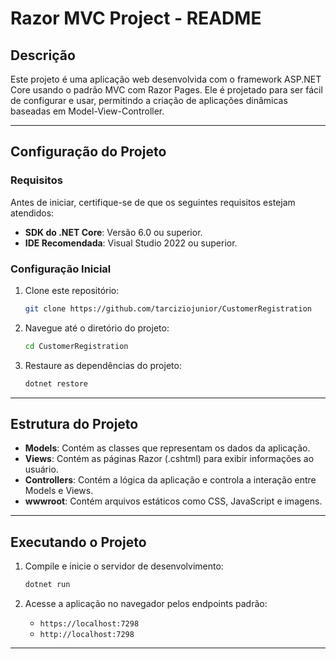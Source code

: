 # Razor MVC Project - README

## Descrição

Este projeto é uma aplicação web desenvolvida com o framework ASP.NET Core usando o padrão MVC com Razor Pages. Ele é projetado para ser fácil de configurar e usar, permitindo a criação de aplicações dinâmicas baseadas em Model-View-Controller.

---

## Configuração do Projeto

### Requisitos

Antes de iniciar, certifique-se de que os seguintes requisitos estejam atendidos:

- **SDK do .NET Core**: Versão 6.0 ou superior.
- **IDE Recomendada**: Visual Studio 2022 ou superior.

### Configuração Inicial

1. Clone este repositório:

   ```bash
   git clone https://github.com/tarciziojunior/CustomerRegistration
   ```

2. Navegue até o diretório do projeto:

   ```bash
   cd CustomerRegistration
   ```

3. Restaure as dependências do projeto:

   ```bash
   dotnet restore
   ```


---

## Estrutura do Projeto

- **Models**: Contém as classes que representam os dados da aplicação.
- **Views**: Contém as páginas Razor (.cshtml) para exibir informações ao usuário.
- **Controllers**: Contém a lógica da aplicação e controla a interação entre Models e Views.
- **wwwroot**: Contém arquivos estáticos como CSS, JavaScript e imagens.

---

## Executando o Projeto

1. Compile e inicie o servidor de desenvolvimento:

   ```bash
   dotnet run
   ```

2. Acesse a aplicação no navegador pelos endpoints padrão:

   - `https://localhost:7298`
   - `http://localhost:7298`

---


